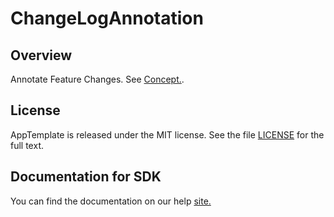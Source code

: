 ChangeLogAnnotation
=========================

## Overview

Annotate Feature Changes. See [Concept.](./doc/Annotate%20Feature%20Change%20Log.pdf).

## License

AppTemplate is released under the MIT license.  See the file [LICENSE](./LICENSE) for the full text.

## Documentation for SDK

You can find the documentation on our help [site.](https://help.rallydev.com/apps/2.0/doc/)